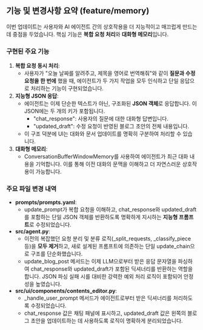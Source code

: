 ## **기능 및 변경사항 요약 (feature/memory)**

이번 업데이트는 사용자와 AI 에이전트 간의 상호작용을 더 지능적이고 매끄럽게 만드는 데 중점을 두었습니다. 핵심 기능은 **복합 요청 처리**와 **대화형 메모리**입니다.

### **구현된 주요 기능**

1. **복합 요청 동시 처리**:  
   * 사용자가 "오늘 날짜를 알려주고, 제목을 영어로 번역해줘"와 같이 **질문과 수정 요청을 한 번에** 했을 때, 에이전트가 두 가지 작업을 모두 인식하고 단일 응답으로 처리하는 기능이 구현되었습니다.  
2. **지능형 JSON 응답**:  
   * 에이전트는 이제 단순한 텍스트가 아닌, 구조화된 **JSON 객체**로 응답합니다. 이 JSON에는 두 개의 키가 포함됩니다.  
     * "chat_response": 사용자의 질문에 대한 대화형 답변입니다.  
     * "updated_draft": 수정 요청이 반영된 블로그 초안의 전체 내용입니다.  
   * 이 구조 덕분에 UI는 대화와 문서 업데이트를 명확히 구분하여 처리할 수 있습니다.  
3. **대화형 메모리**:  
   * ConversationBufferWindowMemory를 사용하여 에이전트가 최근 대화 내용을 기억합니다. 이를 통해 이전 대화의 문맥을 이해하고 더 자연스러운 상호작용이 가능합니다.

### **주요 파일 변경 내역**

* **prompts/prompts.yaml**:  
  * update_prompt가 복합 요청을 이해하고, chat_response와 updated_draft를 포함하는 단일 JSON 객체를 반환하도록 명확하게 지시하는 **지능형 프롬프트**로 수정되었습니다.  
* **src/agent.py**:  
  * 이전의 복잡했던 요청 분리 및 분류 로직(_split_requests, _classify_piece 등)을 **모두 제거**하고, 새로 설계된 프롬프트에 의존하는 단일 update_chain으로 구조를 단순화했습니다.  
  * update_blog_post 메서드는 이제 LLM으로부터 받은 응답 문자열을 파싱하여 chat_response와 updated_draft가 포함된 딕셔너리를 반환하는 역할을 합니다. JSON 파싱 실패 시를 대비한 강력한 예외 처리 로직이 포함되어 안정성을 높였습니다.  
* **src/ui/components/contents_editor.py**:  
  * _handle_user_prompt 메서드가 에이전트로부터 받은 딕셔너리를 처리하도록 수정되었습니다.  
  * chat_response 값은 채팅 패널에 표시하고, updated_draft 값은 왼쪽의 블로그 초안을 업데이트하는 데 사용하도록 로직이 명확하게 분리되었습니다.
